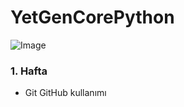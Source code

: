 # YetGenCorePython

![Image](![image](https://github.com/aleyneser/YetGenCorePython/assets/170269756/0fba3ef8-5a0e-4287-a667-d24fd18e9ea7))

### 1. Hafta 
- Git GitHub kullanımı
